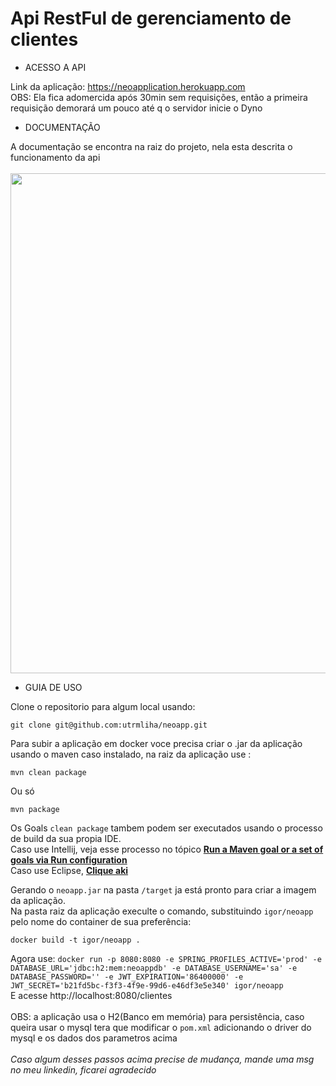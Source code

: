 # Api RestFul de gerenciamento de clientes
 - ACESSO A API

Link da aplicação: https://neoapplication.herokuapp.com <br />
OBS: Ela fica adomercida após 30min sem requisições, então a primeira requisição demorará um pouco até q o servidor inicie o Dyno

 - DOCUMENTAÇÃO

A documentação se encontra na raiz do projeto, nela esta descrita o funcionamento da api
<br /><br />
<img src="https://uploaddeimagens.com.br/images/003/625/529/full/imagem_2022-01-11_235948.png?1641956390" width = 800/>

- GUIA DE USO

Clone o repositorio para algum local usando:
```git
git clone git@github.com:utrmliha/neoapp.git
```
Para subir a aplicação em docker voce precisa criar o .jar da aplicação usando o maven caso instalado, na raiz da aplicação use :
```
mvn clean package
```
Ou só 
```
mvn package
```
Os Goals ```clean package``` tambem podem ser executados usando o processo de build da sua propia IDE.<br />
Caso use Intellij, veja esse processo no tópico <b>[Run a Maven goal or a set of goals via Run configuration](https://www.jetbrains.com/help/idea/work-with-maven-goals.html#trigger_goal)</b> <br />
Caso use Eclipse, <b>[Clique aki](https://kkjavatutorials.com/how-to-create-a-runnable-jar-file-with-maven/)</b>

Gerando o ```neoapp.jar``` na pasta ```/target``` ja está pronto para criar a imagem da aplicação.<br />
Na pasta raiz da aplicação execulte o comando, substituindo ```igor/neoapp``` pelo nome do container de sua preferência:
```
docker build -t igor/neoapp .
```
Agora use: 
```docker run -p 8080:8080 -e SPRING_PROFILES_ACTIVE='prod' -e DATABASE_URL='jdbc:h2:mem:neoappdb' -e DATABASE_USERNAME='sa' -e DATABASE_PASSWORD='' -e JWT_EXPIRATION='86400000' -e JWT_SECRET='b21fd5bc-f3f3-4f9e-99d6-e46df3e5e340' igor/neoapp``` <br />
E acesse http://localhost:8080/clientes
<br /><br />
OBS: a aplicação usa o H2(Banco em memória) para persistência, caso queira usar o mysql tera que modificar o ```pom.xml``` adicionando o driver do mysql e os dados dos parametros acima<br /><br />
<i>Caso algum desses passos acima precise de mudança, mande uma msg no meu linkedin, ficarei agradecido</i>
